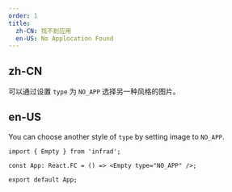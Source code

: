 ```yaml
---
order: 1
title:
  zh-CN: 找不到应用
  en-US: No Applocation Found
---
```


## zh-CN

可以通过设置 `type` 为 `NO_APP` 选择另一种风格的图片。

## en-US

You can choose another style of `type` by setting image to `NO_APP`.

```tsx
import { Empty } from 'infrad';

const App: React.FC = () => <Empty type="NO_APP" />;

export default App;
```
